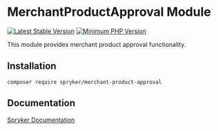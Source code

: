# MerchantProductApproval Module
[![Latest Stable Version](https://poser.pugx.org/spryker/merchant-product-approval/v/stable.svg)](https://packagist.org/packages/spryker/merchant-product-approval)
[![Minimum PHP Version](https://img.shields.io/badge/php-%3E%3D%207.4-8892BF.svg)](https://php.net/)

This module provides merchant product approval functionality.

## Installation

```
composer require spryker/merchant-product-approval
```

## Documentation

[Spryker Documentation](https://academy.spryker.com/developing_with_spryker/module_guide/modules.html)
